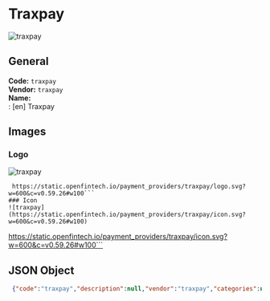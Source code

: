 # Traxpay 
![traxpay](https://static.openfintech.io/payment_providers/traxpay/logo.svg?w=600&c=v0.59.26#w100)  
## General 
**Code:** `traxpay`  
**Vendor:** `traxpay`  
**Name:**  
:	[en] Traxpay  
## Images 
### Logo 
![traxpay](https://static.openfintech.io/payment_providers/traxpay/logo.svg?w=600&c=v0.59.26#w100)  
```
 https://static.openfintech.io/payment_providers/traxpay/logo.svg?w=600&c=v0.59.26#w100```  
### Icon 
![traxpay](https://static.openfintech.io/payment_providers/traxpay/icon.svg?w=600&c=v0.59.26#w100)  
```
 https://static.openfintech.io/payment_providers/traxpay/icon.svg?w=600&c=v0.59.26#w100```  
## JSON Object 
```json
 {"code":"traxpay","description":null,"vendor":"traxpay","categories":null,"countries":null,"payment_method":null,"payout_method":null,"metadata":{"about_payments_code":"traxpay"},"name":{"en":"Traxpay"}}```  
